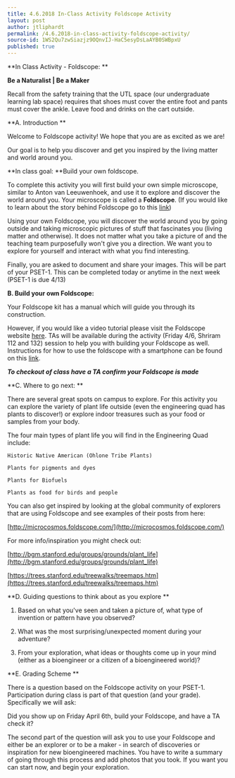 ```yaml
---
title: 4.6.2018 In-Class Activity Foldscope Activity
layout: post
author: jtliphardt
permalink: /4.6.2018-in-class-activity-foldscope-activity/
source-id: 1WS2Qu7zwSiazjz9OQnvIJ-HaC5esyDsLaAYB0SWBpxU
published: true
---
```

**In Class Activity - Foldscope: **

**Be a Naturalist |  Be a Maker**

Recall from the safety training that the UTL space (our undergraduate learning lab space) requires that shoes must cover the entire foot and pants must cover the ankle. Leave food and drinks on the cart outside. 

**A. Introduction  **

Welcome to Foldscope activity! We hope that you are as excited as we are!

Our goal is to help you discover and get you inspired by the living matter and world around you. 

**In class goal: **Build your own foldscope.

To complete this activity you will first build your own simple microscope, similar to Anton van Leeuwenhoek, and use it to explore and discover the world around you. Your microscope is called a **Foldscope**. (If you would like to learn about the story behind Foldscope go to this [link](https://www.ted.com/talks/manu_prakash_a_50_cent_microscope_that_folds_like_origami#t-545437))

Using your own Foldscope, you will discover the world around you by going outside and taking microscopic pictures of stuff that fascinates you (living matter and otherwise). It does not matter what you take a picture of and the teaching team purposefully won't give you a direction. We want you to explore for yourself and interact with what you find interesting.  

Finally, you are asked to document and share your images. This will be part of your PSET-1. This can be completed today or anytime in the next week (PSET-1 is due 4/13)

**B. Build your own Foldscope:**

Your Foldscope kit has a manual which will guide you through its construction. 

However, if you would like a video tutorial please visit the Foldscope website [here](https://www.foldscope.com/foldscope-instructions/). TAs will be available during the activity (Friday 4/6, Shriram 112 and 132) session to help you with building your Foldscope as well. Instructions for how to use the foldscope with a smartphone can be found on this [link](https://www.youtube.com/watch?v=LpeJUbs32VU).

*****************To checkout of class have a TA confirm your Foldscope is made*****************

**C. Where to go next: **

There are several great spots on campus to explore. For this activity you can explore the variety of plant life outside (even the engineering quad has plants to discover!) or explore indoor treasures such as your food or samples from your body. 

The four main types of plant life you will find in the Engineering Quad include:

	Historic Native American (Ohlone Tribe Plants)

	Plants for pigments and dyes 

	Plants for Biofuels 

	Plants as food for birds and people 

You can also get inspired by looking at the global community of explorers that are using Foldscope and see examples of their posts from here: 

[http://microcosmos.foldscope.com/](http://microcosmos.foldscope.com/)

For more info/inspiration you might check out:

[http://bgm.stanford.edu/groups/grounds/plant_life](http://bgm.stanford.edu/groups/grounds/plant_life)

[https://trees.stanford.edu/treewalks/treemaps.htm](https://trees.stanford.edu/treewalks/treemaps.htm)

**D. Guiding questions to think about as you explore **

1. Based on what you've seen and taken a picture of, what type of invention or pattern have you observed?

2. What was the most surprising/unexpected moment during your adventure?

3. From your exploration, what ideas or thoughts come up in your mind (either as a bioengineer or a citizen of a bioengineered world)?

**E. Grading Scheme **

There is a question based on the Foldscope activity on your PSET-1. Participation during class is part of that question (and your grade). Specifically we will ask:

Did you show up on Friday April 6th, build your Foldscope, and have a TA check it?

The second part of the question will ask you to use your Foldscope and either be an explorer or to be a maker - in search of discoveries or inspiration for new bioengineered machines. You have to write a summary of going through this process and add photos that you took. If you want you can start now, and begin your exploration.

